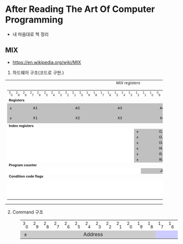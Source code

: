 # After Reading The Art Of Computer Programming 
- 내 마음대로 책 정리

## MIX
- https://en.wikipedia.org/wiki/MIX

1. 하드웨어 구조(코드로 구현.)
<table class="infobox" style="font-size:88%;">
<tbody><tr>
<td align="center"><i>MIX registers</i>
</td></tr>
<tr>
<td>
<table style="font-size:88%;">

<tbody><tr>
<td style="width:10px; text-align:left"><sup>3</sup><sub>0</sub>
</td>
<td style="width:10px; text-align:right"><sup>2</sup><sub>9</sub>
</td>
<td style="width:10px; text-align:right"><sup>2</sup><sub>8</sub>
</td>
<td style="width:10px; text-align:right"><sup>2</sup><sub>7</sub>
</td>
<td style="width:10px; text-align:right"><sup>2</sup><sub>6</sub>
</td>
<td style="width:10px; text-align:right"><sup>2</sup><sub>5</sub>
</td>
<td style="width:10px; text-align:right"><sup>2</sup><sub>4</sub>
</td>
<td style="width:10px; text-align:right"><sup>2</sup><sub>3</sub>
</td>
<td style="width:10px; text-align:right"><sup>2</sup><sub>2</sub>
</td>
<td style="width:10px; text-align:right"><sup>2</sup><sub>1</sub>
</td>
<td style="width:10px; text-align:right"><sup>2</sup><sub>0</sub>
</td>
<td style="width:10px; text-align:right"><sup>1</sup><sub>9</sub>
</td>
<td style="width:10px; text-align:right"><sup>1</sup><sub>8</sub>
</td>
<td style="width:10px; text-align:right"><sup>1</sup><sub>7</sub>
</td>
<td style="width:10px; text-align:right"><sup>1</sup><sub>6</sub>
</td>
<td style="width:10px; text-align:right"><sup>1</sup><sub>5</sub>
</td>
<td style="width:10px; text-align:right"><sup>1</sup><sub>4</sub>
</td>
<td style="width:10px; text-align:right"><sup>1</sup><sub>3</sub>
</td>
<td style="width:10px; text-align:right"><sup>1</sup><sub>2</sub>
</td>
<td style="width:10px; text-align:right"><sup>1</sup><sub>1</sub>
</td>
<td style="width:10px; text-align:right"><sup>1</sup><sub>0</sub>
</td>
<td style="width:10px; text-align:center"><sup>0</sup><sub>9</sub>
</td>
<td style="width:10px; text-align:center"><sup>0</sup><sub>8</sub>
</td>
<td style="width:10px; text-align:center"><sup>0</sup><sub>7</sub>
</td>
<td style="width:10px; text-align:center"><sup>0</sup><sub>6</sub>
</td>
<td style="width:10px; text-align:center"><sup>0</sup><sub>5</sub>
</td>
<td style="width:10px; text-align:center"><sup>0</sup><sub>4</sub>
</td>
<td style="width:10px; text-align:center"><sup>0</sup><sub>3</sub>
</td>
<td style="width:10px; text-align:center"><sup>0</sup><sub>2</sub>
</td>
<td style="width:10px; text-align:center"><sup>0</sup><sub>1</sub>
</td>
<td style="width:10px; text-align:center"><sup>0</sup><sub>0</sub>
</td>
<td style="width:auto; background:white; color:black"><i>(bit position)</i>
</td></tr>
<tr>
<td colspan="32"><b>Registers</b>
</td></tr>
<tr style="background:silver;color:black;text-align:center">
<td colspan="1">±
</td>
<td colspan="6">A1
</td>
<td colspan="6">A2
</td>
<td colspan="6">A3
</td>
<td colspan="6">A4
</td>
<td colspan="6">A5
</td>
<td style="text-align:left;background:white"><b>rA</b>, Accumulator
</td></tr>
<tr style="background:silver;color:black;text-align:center">
<td colspan="1">±
</td>
<td colspan="6">X1
</td>
<td colspan="6">X2
</td>
<td colspan="6">X3
</td>
<td colspan="6">X4
</td>
<td colspan="6">X5
</td>
<td style="text-align:left;background:white"><b>rX</b>, Extension
</td></tr>
<tr>
<td colspan="32"><b>Index registers</b>
</td></tr>
<tr style="background:silver;color:black;text-align:center">
<td style="background:white" colspan="18">&#160;
</td>
<td colspan="1">±
</td>
<td colspan="6">I1.4
</td>
<td colspan="6">I1.5
</td>
<td style="text-align:left;background:white"><b>rI1</b>, Index 1
</td></tr>
<tr style="background:silver;color:black;text-align:center">
<td style="background:white" colspan="18">&#160;
</td>
<td colspan="1">±
</td>
<td colspan="6">I2.4
</td>
<td colspan="6">I2.5
</td>
<td style="text-align:left;background:white"><b>rI2</b>, Index 2
</td></tr>
<tr style="background:silver;color:black;text-align:center">
<td style="background:white" colspan="18">&#160;
</td>
<td colspan="1">±
</td>
<td colspan="6">I3.4
</td>
<td colspan="6">I3.5
</td>
<td style="text-align:left;background:white"><b>rI3</b>, Index 3
</td></tr>
<tr style="background:silver;color:black;text-align:center">
<td style="background:white" colspan="18">&#160;
</td>
<td colspan="1">±
</td>
<td colspan="6">I4.4
</td>
<td colspan="6">I4.5
</td>
<td style="text-align:left;background:white"><b>rI4</b>, Index 4
</td></tr>
<tr style="background:silver;color:black;text-align:center">
<td style="background:white" colspan="18">&#160;
</td>
<td colspan="1">±
</td>
<td colspan="6">I5.4
</td>
<td colspan="6">I5.5
</td>
<td style="text-align:left;background:white"><b>rI5</b>, Index 5
</td></tr>
<tr style="background:silver;color:black;text-align:center">
<td style="background:white" colspan="18">&#160;
</td>
<td colspan="1">±
</td>
<td colspan="6">I6.4
</td>
<td colspan="6">I6.5
</td>
<td style="text-align:left;background:white"><b>rI6</b>, Index 6
</td></tr>
<tr>
<td colspan="32"><b>Program counter</b>
</td></tr>
<tr style="background:silver;color:black;text-align:center">
<td style="background:white" colspan="19">&#160;
</td>
<td colspan="6">J4
</td>
<td colspan="6">J5
</td>
<td style="text-align:left;background:white"><b>rJ</b>, Jump
</td></tr>
<tr>
<td colspan="32"><b>Condition code flags</b>
</td></tr>
<tr style="background:silver;color:black;text-align:center">
<td style="background:white" colspan="30">&#160;
</td>
<td colspan="1">O
</td>
<td style="background:white; color:black;">Overflow flag
</td></tr>
<tr style="background:silver;color:black;text-align:center">
<td style="background:white" colspan="29">&#160;
</td>
<td colspan="2"><tt>&lt;=&gt;</tt>
</td>
<td style="background:white; color:black;">Comparison flag
</td></tr></tbody></table>
</td></tr></tbody></table>

2. Command 구조
<table style="text-align:center;margin-left:0.5in">
<tbody><tr>
<td style="width:15px;"><sup>3</sup><sub>0</sub>
</td>
<td style="width:15px;"><sup>2</sup><sub>9</sub>
</td>
<td style="width:15px;"><sup>2</sup><sub>8</sub>
</td>
<td style="width:15px;"><sup>2</sup><sub>7</sub>
</td>
<td style="width:15px;"><sup>2</sup><sub>6</sub>
</td>
<td style="width:15px;"><sup>2</sup><sub>5</sub>
</td>
<td style="width:15px;"><sup>2</sup><sub>4</sub>
</td>
<td style="width:15px;"><sup>2</sup><sub>3</sub>
</td>
<td style="width:15px;"><sup>2</sup><sub>2</sub>
</td>
<td style="width:15px;"><sup>2</sup><sub>1</sub>
</td>
<td style="width:15px;"><sup>2</sup><sub>0</sub>
</td>
<td style="width:15px;"><sup>1</sup><sub>9</sub>
</td>
<td style="width:15px;"><sup>1</sup><sub>8</sub>
</td>
<td style="width:15px;"><sup>1</sup><sub>7</sub>
</td>
<td style="width:15px;"><sup>1</sup><sub>6</sub>
</td>
<td style="width:15px;"><sup>1</sup><sub>5</sub>
</td>
<td style="width:15px;"><sup>1</sup><sub>4</sub>
</td>
<td style="width:15px;"><sup>1</sup><sub>3</sub>
</td>
<td style="width:15px;"><sup>1</sup><sub>2</sub>
</td>
<td style="width:15px;"><sup>1</sup><sub>1</sub>
</td>
<td style="width:15px;"><sup>1</sup><sub>0</sub>
</td>
<td style="width:15px;"><sup>0</sup><sub>9</sub>
</td>
<td style="width:15px;"><sup>0</sup><sub>8</sub>
</td>
<td style="width:15px;"><sup>0</sup><sub>7</sub>
</td>
<td style="width:15px;"><sup>0</sup><sub>6</sub>
</td>
<td style="width:15px;"><sup>0</sup><sub>5</sub>
</td>
<td style="width:15px;"><sup>0</sup><sub>4</sub>
</td>
<td style="width:15px;"><sup>0</sup><sub>3</sub>
</td>
<td style="width:15px;"><sup>0</sup><sub>2</sub>
</td>
<td style="width:15px;"><sup>0</sup><sub>1</sub>
</td>
<td style="width:15px;"><sup>0</sup><sub>0</sub>
</td></tr>
<tr>
<td colspan="1" style="background-color:#CCC">±
</td>
<td colspan="12" style="background-color:#CCC">Address
</td>
<td colspan="6" style="background-color:#CCF">Index
</td>
<td colspan="6" style="background-color:#CEC">Modification
</td>
<td colspan="6" style="background-color:#FCC">Operation
</td></tr></tbody></table>
